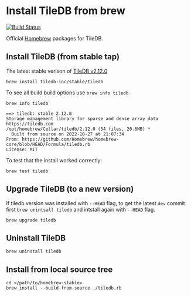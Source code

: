 # Install TileDB from brew

[![Build Status](https://travis-ci.org/TileDB-Inc/homebrew-stable.svg?branch=master)](https://travis-ci.org/TileDB-Inc/homebrew-stable)

Official [Homebrew](https://brew.sh/) packages for TileDB.

## Install TileDB (from stable tap)

The latest stable verison of [TileDB v2.12.0](https://github.com/TileDB-Inc/TileDB/releases/tag/2.12.0)

```
brew install tiledb-inc/stable/tiledb
```

To see all build build options use `brew info tiledb`

```
brew info tiledb

==> tiledb: stable 2.12.0
Storage management library for sparse and dense array data
https://tiledb.com
/opt/homebrew/Cellar/tiledb/2.12.0 (54 files, 20.6MB) *
  Built from source on 2022-10-27 at 21:07:34
From: https://github.com/Homebrew/homebrew-core/blob/HEAD/Formula/tiledb.rb
License: MIT

```

To test that the install worked correctly:

```
brew test tiledb
```

## Upgrade TileDB (to a new version)

If tiledb version was installed with `--HEAD` flag, to get the latest `dev` commit first `brew unintsall tiledb` and intstall again with `--HEAD` flag. 

```
brew upgrade tiledb
```

## Uninstall TileDB

```
brew uninstall tiledb
```

## Install from local source tree

```
cd </path/to/homebrew-stable>
brew install --build-from-source ./tiledb.rb
```
